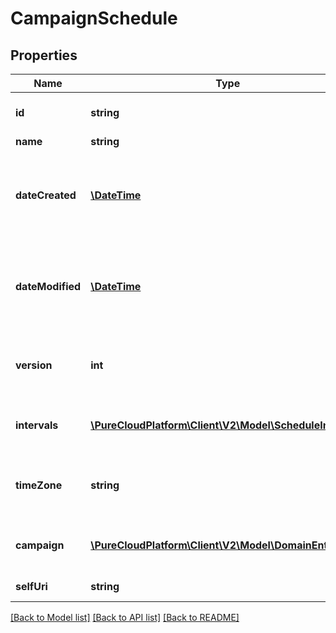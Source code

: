 # CampaignSchedule

## Properties
Name | Type | Description | Notes
------------ | ------------- | ------------- | -------------
**id** | **string** | The globally unique identifier for the object. | [optional] 
**name** | **string** |  | [optional] 
**dateCreated** | [**\DateTime**](\DateTime.md) | Creation time of the entity. Date time is represented as an ISO-8601 string. For example: yyyy-MM-ddTHH:mm:ss.SSSZ | [optional] 
**dateModified** | [**\DateTime**](\DateTime.md) | Last modified time of the entity. Date time is represented as an ISO-8601 string. For example: yyyy-MM-ddTHH:mm:ss.SSSZ | [optional] 
**version** | **int** | Required for updates, must match the version number of the most recent update | [optional] 
**intervals** | [**\PureCloudPlatform\Client\V2\Model\ScheduleInterval[]**](ScheduleInterval.md) | A list of intervals during which to run the associated Campaign. | 
**timeZone** | **string** | The time zone for this CampaignSchedule. For example, Africa/Abidjan. | 
**campaign** | [**\PureCloudPlatform\Client\V2\Model\DomainEntityRef**](DomainEntityRef.md) | The Campaign that this CampaignSchedule is for. | 
**selfUri** | **string** | The URI for this object | [optional] 

[[Back to Model list]](../README.md#documentation-for-models) [[Back to API list]](../README.md#documentation-for-api-endpoints) [[Back to README]](../README.md)


